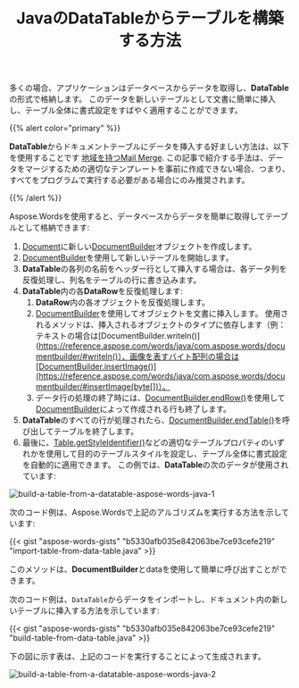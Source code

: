 ﻿---
title: JavaのDataTableからテーブルを構築する方法
second_title: Aspose.WordsのためのJava
articleTitle: ADataTableからテーブルを作成する
linktitle: ADataTableからテーブルを作成する
description: "Javaを使用して外部データベースからドキュメントテーブルを入力する例。"
type: docs
weight: 130
url: /ja/java/how-to-build-a-table-from-a-datatable/
timestamp: 2024-01-27-14-07-04
---

多くの場合、アプリケーションはデータベースからデータを取得し、**DataTable**の形式で格納します。 このデータを新しいテーブルとして文書に簡単に挿入し、テーブル全体に書式設定をすばやく適用することができます。

{{% alert color="primary" %}}

**DataTable**からドキュメントテーブルにデータを挿入する好ましい方法は、以下を使用することです [地域を持つMail Merge](/words/java/mail-merge-and-reporting/#aboutmailmerge-mailmergewithregionsexplained). この記事で紹介する手法は、データをマージするための適切なテンプレートを事前に作成できない場合、つまり、すべてをプログラムで実行する必要がある場合にのみ推奨されます。

{{% /alert %}}

Aspose.Wordsを使用すると、データベースからデータを簡単に取得してテーブルとして格納できます:

1. [Document](https://reference.aspose.com/words/java/com.aspose.words/document/)に新しい[DocumentBuilder](https://reference.aspose.com/words/java/com.aspose.words/documentbuilder/)オブジェクトを作成します。
1. [DocumentBuilder](https://reference.aspose.com/words/java/com.aspose.words/documentbuilder/)を使用して新しいテーブルを開始します。
1. **DataTable**の各列の名前をヘッダー行として挿入する場合は、各データ列を反復処理し、列名をテーブルの行に書き込みます。
1. **DataTable**内の各**DataRow**を反復処理します:
   1. **DataRow**内の各オブジェクトを反復処理します。
   1. [DocumentBuilder](https://reference.aspose.com/words/java/com.aspose.words/documentbuilder/)を使用してオブジェクトを文書に挿入します。 使用されるメソッドは、挿入されるオブジェクトのタイプに依存します（例：テキストの場合は[DocumentBuilder.writeln()](https://reference.aspose.com/words/java/com.aspose.words/documentbuilder/#writeln()）、画像を表すバイト配列の場合は[DocumentBuilder.insertImage()](https://reference.aspose.com/words/java/com.aspose.words/documentbuilder/#insertImage(byte[])）。
   1. データ行の処理の終了時には、[DocumentBuilder.endRow()](https://reference.aspose.com/words/java/com.aspose.words/documentbuilder/#endRow)を使用して[DocumentBuilder](https://reference.aspose.com/words/java/com.aspose.words/DocumentBuilder)によって作成される行も終了します。
1. **DataTable**のすべての行が処理されたら、[DocumentBuilder.endTable()](https://reference.aspose.com/words/java/com.aspose.words/documentbuilder/#endTable)を呼び出してテーブルを終了します。
1. 最後に、[Table.getStyleIdentifier()](https://reference.aspose.com/words/java/com.aspose.words/tablestyle/#getStyleIdentifier)などの適切なテーブルプロパティのいずれかを使用して目的のテーブルスタイルを設定し、テーブル全体に書式設定を自動的に適用できます。
   この例では、**DataTable**の次のデータが使用されています:

![build-a-table-from-a-datatable-aspose-words-java-1](/words/java/how-to-build-a-table-from-a-datatable/how-to-build-a-table-from-a-datatable-1.png)

次のコード例は、Aspose.Wordsで上記のアルゴリズムを実行する方法を示しています:

{{< gist "aspose-words-gists" "b5330afb035e842063be7ce93cefe219" "import-table-from-data-table.java" >}}

このメソッドは、**DocumentBuilder**とdataを使用して簡単に呼び出すことができます。

次のコード例は、`DataTable`からデータをインポートし、ドキュメント内の新しいテーブルに挿入する方法を示しています:

{{< gist "aspose-words-gists" "b5330afb035e842063be7ce93cefe219" "build-table-from-data-table.java" >}}

下の図に示す表は、上記のコードを実行することによって生成されます。

![build-a-table-from-a-datatable-aspose-words-java-2](/words/java/how-to-build-a-table-from-a-datatable/how-to-build-a-table-from-a-datatable-2.png)
